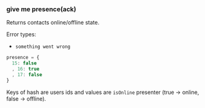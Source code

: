 ### give me presence(ack)
Returns contacts online/offline state.

Error types:
  - `something went wrong`

```javascript
presence = {
  15: false
  , 16: true
  , 17: false
}
```
Keys of hash are users ids and values are `isOnline` presenter (true → online, false → offline).
